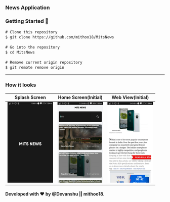 ### News Application

### Getting Started 🚀

```
# Clone this repository
$ git clone https://github.com/mithoo18/MitsNews

# Go into the repository
$ cd MitsNews

# Remove current origin repository
$ git remote remove origin
```

---

### How it looks 

| Splash Screen                                                                                                                          | Home Screen(Initial)                                                                                                                          | Web View(Initial)                                                                                                                            |
| ------------------------------------------------------------------------------------------------------------------------------------ | ------------------------------------------------------------------------------------------------------------------------------------ | ------------------------------------------------------------------------------------------------------------------------------------ |
| <img src="https://github.com/mithoo18/MitsNews/blob/master/gitimg/1.jpg" style="zoom:25%;" /> | <img src="https://github.com/mithoo18/MitsNews/blob/master/gitimg/5.jpg" style="zoom:25%;" /> | <img src="https://github.com/mithoo18/MitsNews/blob/master/gitimg/3.jpg" style="zoom:25%;" /> |

#### Developed with ❤ by @Devanshu || mithoo18.


